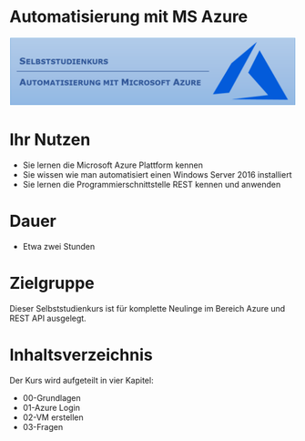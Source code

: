# **Automatisierung mit MS Azure**<br>

![alt text](https://raw.githubusercontent.com/mariokoller/msazure-basics/master/Bilder/VA_GitHub_Logo.bmp?token=ANCPTG5RIWEJDF5FJWVSOOC5ZKZCC)

# Ihr Nutzen

- Sie lernen die Microsoft Azure Plattform kennen
- Sie wissen wie man automatisiert einen Windows Server 2016 installiert
- Sie lernen die Programmierschnittstelle REST kennen und anwenden

# Dauer
- Etwa zwei Stunden

# Zielgruppe
Dieser Selbststudienkurs ist für komplette Neulinge im Bereich Azure und REST API ausgelegt. 

# Inhaltsverzeichnis
Der Kurs wird aufgeteilt in vier Kapitel:<br>

- 00-Grundlagen
- 01-Azure Login
- 02-VM erstellen
- 03-Fragen